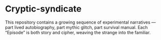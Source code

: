 # Cryptic-syndicate
This repository contains a growing sequence of experimental narratives — part lived autobiography, part mythic glitch, part survival manual. Each “Episode” is both story and cipher, weaving the strange into the familiar.
